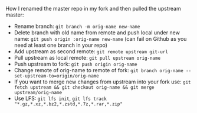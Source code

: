 How I renamed the master repo in my fork and then pulled the upstream master:

- Rename branch: `git branch -m orig-name new-name`
- Delete branch with old name from remote and push local under new name: `git push origin :orig-name new-name` (can fail on Github as you need at least one branch in your repo)
- Add upstream as second remote: `git remote upstream git-url`
- Pull upstream as local remote: `git pull upstream orig-name`
- Push upstream to fork: `git push origin orig-name`
- Change remote of orig-name to remote of fork: `git branch orig-name --set-upstream-to=origin/orig-name`
- If you want to merge new changes from upstream into your fork use: `git fetch upstream && git checkout orig-name && git merge upstream/orig-name`
- Use LFS: `git lfs init`, `git lfs track "*.gz,*.xz,*.bz2,*.zstd,*.7z,*.rar,*.zip"`
